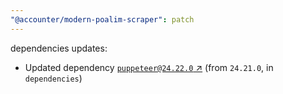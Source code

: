 ```yaml
---
"@accounter/modern-poalim-scraper": patch
---
```

dependencies updates:
  - Updated dependency [`puppeteer@24.22.0` ↗︎](https://www.npmjs.com/package/puppeteer/v/24.22.0) (from `24.21.0`, in `dependencies`)
